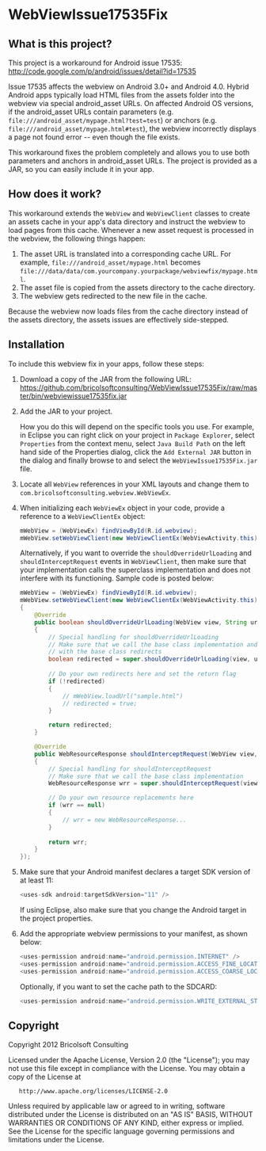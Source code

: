 WebViewIssue17535Fix
====================

What is this project?
---------------------
This project is a workaround for Android issue 17535: http://code.google.com/p/android/issues/detail?id=17535

Issue 17535 affects the webview on Android 3.0+ and Android 4.0. Hybrid Android apps typically load HTML files from the assets folder into the webview via special android_asset URLs. On affected Android OS versions, if the android_asset URLs contain parameters (e.g. `file:///android_asset/mypage.html?test=test`) or anchors (e.g. `file:///android_asset/mypage.html#test`), the webview incorrectly displays a page not found error -- even though the file exists.

This workaround fixes the problem completely and allows you to use both parameters and anchors in android_asset URLs. The project is provided as a JAR, so you can easily include it in your app.

How does it work?
-----------------

This workaround extends the `WebView` and `WebViewClient` classes to create an assets cache in your app's data directory and instruct the webview to load pages from this cache. Whenever a new asset request is processed in the webview, the following things happen:

1. The asset URL is translated into a corresponding cache URL. For example, `file:///android_asset/mypage.html` becomes `file:///data/data/com.yourcompany.yourpackage/webviewfix/mypage.html`.
2. The asset file is copied from the assets directory to the cache directory.
3. The webview gets redirected to the new file in the cache.

Because the webview now loads files from the cache directory instead of the assets directory, the assets issues are effectively side-stepped.

Installation
------------
To include this webview fix in your apps, follow these steps:

1. Download a copy of the JAR from the following URL: https://github.com/bricolsoftconsulting/WebViewIssue17535Fix/raw/master/bin/webviewissue17535fix.jar
2. Add the JAR to your project.

   How you do this will depend on the specific tools you use. For example, in Eclipse you can right click on your project in `Package Explorer`, select `Properties` from the context menu, select `Java Build Path` on the left hand side of the Properties dialog, click the `Add External JAR` button in the dialog and finally browse to and select the `WebViewIssue17535Fix.jar` file.
   
3. Locate all `WebView` references in your XML layouts and change them to `com.bricolsoftconsulting.webview.WebViewEx`.
4. When initializing each `WebViewEx` object in your code, provide a reference to a `WebViewClientEx` object:

    ```java
    mWebView = (WebViewEx) findViewById(R.id.webview);
    mWebView.setWebViewClient(new WebViewClientEx(WebViewActivity.this));
    ```

   Alternatively, if you want to override the `shouldOverrideUrlLoading` and `shouldInterceptRequest` events in `WebViewClient`, then make sure that your implementation calls the superclass implementation and does not interfere with its functioning. Sample code is posted below:

    ```java
    mWebView = (WebViewEx) findViewById(R.id.webview);
    mWebView.setWebViewClient(new WebViewClientEx(WebViewActivity.this)
    {
        @Override
        public boolean shouldOverrideUrlLoading(WebView view, String url)
        {
            // Special handling for shouldOverrideUrlLoading
            // Make sure that we call the base class implementation and do not interfere
            // with the base class redirects
            boolean redirected = super.shouldOverrideUrlLoading(view, url);
				
            // Do your own redirects here and set the return flag
            if (!redirected)
            {
                // mWebView.loadUrl("sample.html")
                // redirected = true;
            }

            return redirected;
        }

        @Override
        public WebResourceResponse shouldInterceptRequest(WebView view, String url)
        {
            // Special handling for shouldInterceptRequest
            // Make sure that we call the base class implementation
            WebResourceResponse wrr = super.shouldInterceptRequest(view, url);

            // Do your own resource replacements here
            if (wrr == null)
            {
                // wrr = new WebResourceResponse...
            }
				
            return wrr;
        }
    });
    ```

5. Make sure that your Android manifest declares a target SDK version of at least 11:

    ```java
    <uses-sdk android:targetSdkVersion="11" />
    ```
    
   If using Eclipse, also make sure that you change the Android target in the project properties.

6. Add the appropriate webview permissions to your manifest, as shown below:

    ```java
    <uses-permission android:name="android.permission.INTERNET" />
    <uses-permission android:name="android.permission.ACCESS_FINE_LOCATION" />
    <uses-permission android:name="android.permission.ACCESS_COARSE_LOCATION" />
    ```

   Optionally, if you want to set the cache path to the SDCARD:
   
    ```java
    <uses-permission android:name="android.permission.WRITE_EXTERNAL_STORAGE" />
    ```

Copyright
---------
Copyright 2012 Bricolsoft Consulting

Licensed under the Apache License, Version 2.0 (the "License"); you may not use this file except in compliance with the License. You may obtain a copy of the License at

       http://www.apache.org/licenses/LICENSE-2.0

Unless required by applicable law or agreed to in writing, software distributed under the License is distributed on an "AS IS" BASIS, WITHOUT WARRANTIES OR CONDITIONS OF ANY KIND, either express or implied. See the License for the specific language governing permissions and limitations under the License.